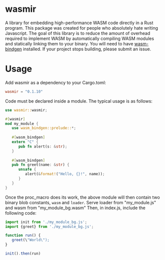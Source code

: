 # wasmir

A library for embedding high-performance WASM code directly in a Rust program.
This package was created for people who absolutely hate writing Javascript.
The goal of this library is to reduce the amount of overhead required to implement
WASM by automatically compiling WASM modules and statically linking them to
your binary. You will need to have [wasm-bindgen](https://developer.mozilla.org/en-US/docs/WebAssembly/Rust_to_wasm) installed.
If your project stops building, please submit an issue.

# Usage
Add wasmir as a dependency to your Cargo.toml:
```toml
wasmir = "0.1.10"
```

Code must be declared inside a module. The typical usage is as follows:
```rs
use wasmir::wasmir;

#[wasmir]
mod my_module {
   use wasm_bindgen::prelude::*;
   
   #[wasm_bindgen]
   extern "C" {
      pub fn alert(s: &str);
   }
   
   #[wasm_bindgen]
   pub fn greet(name: &str) {
      unsafe {
         alert(&format!("Hello, {}!", name));
      }
   }
}
```
Once the proc_macro does its work, the above module will then contain two binary blob constants,
`wasm` and `loader`. Serve loader from "my_module.js" and wasm from "my_module_bg.wasm"
Then, in index.js, include the following code:
```js
import init from './my_module_bg.js';
import {greet} from './my_module_bg.js';

function run() {
   greet(\"World\");
}

init().then(run)
```